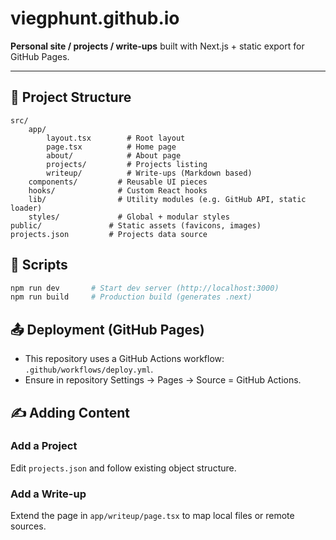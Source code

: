 # viegphunt.github.io

**Personal site / projects / write-ups** built with Next.js + static export for GitHub Pages.

---

## 📁 Project Structure
```
src/
	app/
		layout.tsx        # Root layout
		page.tsx          # Home page
		about/            # About page
		projects/         # Projects listing
		writeup/          # Write-ups (Markdown based)
	components/         # Reusable UI pieces
	hooks/              # Custom React hooks
	lib/                # Utility modules (e.g. GitHub API, static loader)
	styles/             # Global + modular styles
public/               # Static assets (favicons, images)
projects.json         # Projects data source
```

## 🚀 Scripts
```bash
npm run dev       # Start dev server (http://localhost:3000)
npm run build     # Production build (generates .next)
```

## 📤 Deployment (GitHub Pages)
- This repository uses a GitHub Actions workflow: `.github/workflows/deploy.yml`.
- Ensure in repository Settings → Pages → Source = GitHub Actions.

## ✍ Adding Content
### Add a Project
Edit `projects.json` and follow existing object structure.

### Add a Write-up
Extend the page in `app/writeup/page.tsx` to map local files or remote sources.
